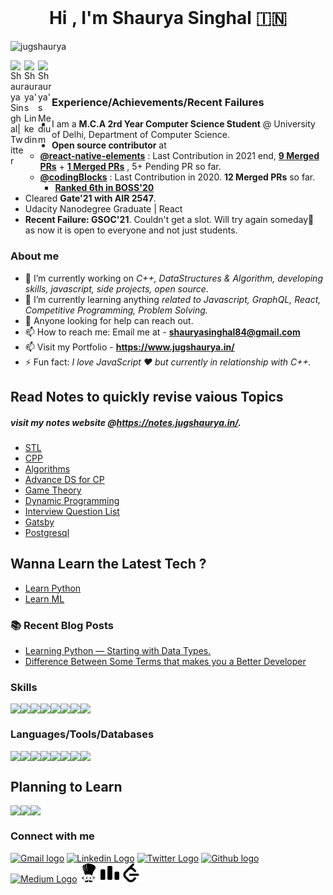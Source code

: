 
<h1 align="center">Hi <img src="https://github.com/nixin72/nixin72/blob/master/wave.gif" height="60px" width="1px">, I'm Shaurya Singhal 🇮🇳</h1>

<p align="left"> <img src="https://komarev.com/ghpvc/?username=jugshaurya&label=Profile Views&color=blue&style=plastic" alt="jugshaurya" /> </p>

<a href="https://twitter.com/jugshaurya">
  <img align="left" alt="Shaurya Singhal| Twitter" width="22px" src="https://cdn.jsdelivr.net/npm/simple-icons@v3/icons/twitter.svg" />
</a>
<a href="https://www.linkedin.com/in/jugshaurya/">
  <img align="left" alt="Shaurya's Linkedin" width="22px" src="https://cdn.jsdelivr.net/npm/simple-icons@v3/icons/linkedin.svg" />
</a>
<a href="https://medium.com/@shauryasinghal84">
  <img align="left" alt="Shaurya's Medium" width="22px" src="https://cdn.jsdelivr.net/npm/simple-icons@v3/icons/medium.svg" />
</a>
<br/>
<br/>

### Experience/Achievements/Recent Failures

- I am a **M.C.A 2rd Year Computer Science Student** @ University of Delhi, Department of Computer Science.
- **Open source contributor** at
  - [**@react-native-elements**](https://github.com/react-native-elements) : Last Contribution in 2021 end, [**9 Merged PRs**](https://github.com/react-native-elements/playground/commits?author=jugshaurya) + [**1 Merged PRs**](https://github.com/react-native-elements/react-native-elements/commits?author=jugshaurya) , 5+ Pending PR so far.
  - [**@codingBlocks**](https://github.com/coding-blocks) : Last Contribution in 2020. **12 Merged PRs** so far.
    - [**Ranked 6th in BOSS'20**](https://boss.codingblocks.com/leaderboard/2020)
- Cleared **Gate'21 with AIR 2547**.
- Udacity Nanodegree Graduate | React 
- **Recent Failure: GSOC'21**. Couldn't get a slot. Will try again someday💎 as now it is open to everyone and not just students.

### About me

- 🔭 I’m currently working on _C++, DataStructures & Algorithm, developing skills, javascript, side projects, open source_.
- 🌱 I’m currently learning anything _related to Javascript, GraphQL, React, Competitive Programming, Problem Solving._
- 🤔 Anyone looking for help can reach out.
- 📫 How to reach me: Email me at - **shauryasinghal84@gmail.com**
- 📫 Visit my Portfolio - **https://www.jugshaurya.in/**
- ⚡ Fun fact: _I love JavaScript ❤️ but currently in relationship with C++._

## Read Notes to quickly revise vaious Topics 
##### visit my notes website @https://notes.jugshaurya.in/.
- [STL](https://notes.jugshaurya.in/docs/stl)
- [CPP](https://notes.jugshaurya.in/docs/cpp)
- [Algorithms](https://notes.jugshaurya.in/docs/algo)
- [Advance DS for CP](https://notes.jugshaurya.in/docs/advance-ds_approaches)
- [Game Theory](https://notes.jugshaurya.in/docs/gameTheory)
- [Dynamic Programming](https://notes.jugshaurya.in/docs/dp)
- [Interview Question List](https://notes.jugshaurya.in/docs/questions)
- [Gatsby](https://notes.jugshaurya.in/docs/gatsby)
- [Postgresql](https://notes.jugshaurya.in/docs/postgresql)

## Wanna Learn the Latest Tech ?

- [Learn Python](https://github.com/jugshaurya/Learn-Python/tree/master/1-Learn-Python)
- [Learn ML](https://github.com/jugshaurya/Machine-Learning)

### 📚 Recent Blog Posts

- [Learning Python — Starting with Data Types.](https://medium.com/@shauryasinghal84/learning-python-starting-with-data-types-bc215a24086a)
- [Difference Between Some Terms that makes you a Better Developer](https://medium.com/@shauryasinghal84/difference-between-some-terms-that-makes-you-a-better-developer-e4da04a74925)

### Skills

<div style="display:flex;flex-direction:row">
    <img src="https://img.shields.io/badge/React-20232A?style=for-the-badge&logo=react&logoColor=61DAFB" />
    <img src="https://img.shields.io/badge/Node.js-43853D?style=for-the-badge&logo=node-dot-js&logoColor=white" />
    <img src="https://img.shields.io/badge/gatsby.js-000000?style=for-the-badge&logo=gatsby-dot-js&logoColor=white" />
    <img src="https://img.shields.io/badge/npm-CB3837?style=for-the-badge&logo=npm&logoColor=white" />
    <img src="https://img.shields.io/badge/Yarn-2C8EBB?style=for-the-badge&logo=yarn&logoColor=white" />
    <img src="https://img.shields.io/badge/GraphQl-E10098?style=for-the-badge&logo=graphql&logoColor=white" />
    <img src="https://img.shields.io/badge/Express.js-000000?style=for-the-badge&logo=express&logoColor=white" />
    <img src="https://img.shields.io/badge/Jest-C21325?style=for-the-badge&logo=jest&logoColor=white" />
</div>

### Languages/Tools/Databases

<div style="display:flex;flex-direction:row">
    <img src="https://img.shields.io/badge/JavaScript-F7DF1E?style=for-the-badge&logo=javascript&logoColor=black" />
    <img src="https://img.shields.io/badge/C%2B%2B-00599C?style=for-the-badge&logo=c%2B%2B&logoColor=white" />
    <img src="https://img.shields.io/badge/Python-ED8B00?style=for-the-badge&logo=python&logoColor=white" />
    <img src="https://img.shields.io/badge/Git-F05032?style=for-the-badge&logo=git&logoColor=white" />
    <img src="https://img.shields.io/badge/Postman-FF6C37?style=for-the-badge&logo=Postman&logoColor=white" />
    <img src="https://img.shields.io/badge/Linux-FCC624?style=for-the-badge&logo=linux&logoColor=black" />
    <img src="https://img.shields.io/badge/MongoDB-4EA94B?style=for-the-badge&logo=mongodb&logoColor=white" />
    <img src="https://img.shields.io/badge/MySQL-00000F?style=for-the-badge&logo=mysql&logoColor=white" />
</div>

## Planning to Learn

<div style="display:flex;flex-direction:row">
    <img src="https://img.shields.io/badge/Amazon_AWS-232F3E?style=for-the-badge&logo=amazon-aws&logoColor=white" />
    <img src="https://img.shields.io/badge/Google_Cloud-4285F4?style=for-the-badge&logo=google-cloud&logoColor=white" />
    <img src="https://img.shields.io/badge/POSTGRESQL-00000F?style=for-the-badge&logo=postgrsql&logoColor=white" />
</div>

### Connect with me

[<img src="https://github.com/TheDudeThatCode/TheDudeThatCode/blob/master/Assets/Gmail.svg" alt="Gmail logo" height="32">](mailto:shauryasinghal84@gmail.com)
[<img src="https://github.com/TheDudeThatCode/TheDudeThatCode/blob/master/Assets/Linkedin.svg" alt="Linkedin Logo" width="32">](https://in.linkedin.com/in/jugshaurya)
[<img src="https://github.com/TheDudeThatCode/TheDudeThatCode/blob/master/Assets/Twitter.svg" alt="Twitter Logo" width="32">](https://twitter.com/jugshaurya)
[<img src="https://cdn.svgporn.com/logos/github-icon.svg" alt="Github logo" width="34">](https://github.com/jugshaurya)
[<img src="https://cdn.svgporn.com/logos/medium.svg" alt="Medium Logo" width="30">](https://medium.com/@shauryasinghal84)
[<img src="https://github.com/jugshaurya/jugshaurya/blob/main/Assets/codechef.svg" alt="Codechef Logo" width="30">](https://www.codechef.com/jugshaurya)
[<img src="https://github.com/jugshaurya/jugshaurya/blob/main/Assets/codeforces.svg" alt="Codeforces Logo" width="30">](https://codeforces.com/profile/jugshaurya)
[<img src="https://github.com/jugshaurya/jugshaurya/blob/main/Assets/leetcode.svg" alt="Leetcode Logo" width="30">](https://www.leetcode.com/jugshaurya)

